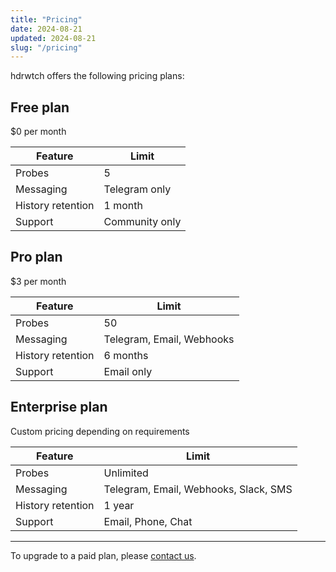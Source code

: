 ```yaml
---
title: "Pricing"
date: 2024-08-21
updated: 2024-08-21
slug: "/pricing"
---
```


hdrwtch offers the following pricing plans:

## Free plan

$0 per month

| Feature           | Limit          |
| ----------------- | -------------- |
| Probes            | 5              |
| Messaging         | Telegram only  |
| History retention | 1 month        |
| Support           | Community only |

## Pro plan

$3 per month

| Feature           | Limit                     |
| ----------------- | ------------------------- |
| Probes            | 50                        |
| Messaging         | Telegram, Email, Webhooks |
| History retention | 6 months                  |
| Support           | Email only                |

## Enterprise plan

Custom pricing depending on requirements

| Feature           | Limit                                 |
| ----------------- | ------------------------------------- |
| Probes            | Unlimited                             |
| Messaging         | Telegram, Email, Webhooks, Slack, SMS |
| History retention | 1 year                                |
| Support           | Email, Phone, Chat                    |

---

To upgrade to a paid plan, please [contact us](/docs/contact).
